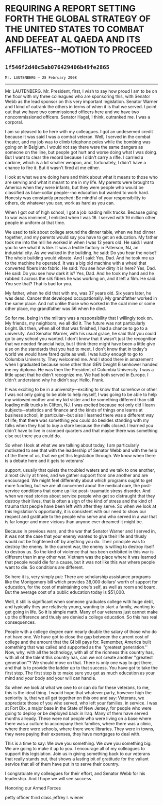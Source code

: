 # REQUIRING A REPORT SETTING FORTH THE GLOBAL STRATEGY OF THE UNITED  STATES TO COMBAT AND DEFEAT AL QAEDA AND ITS AFFILIATES--MOTION TO  PROCEED
## `1f546f2d40c5ab076429406b49fe2865`
`Mr. LAUTENBERG — 28 February 2008`

---


Mr. LAUTENBERG. Mr. President, first, I wish to say how proud I am to 
be on the floor with my three colleagues who are sponsoring this, with 
Senator Webb as the lead sponsor on this very important legislation. 
Senator Warner and I kind of outrank the others in terms of when it is 
that we served. I point out that we have two commissioned officers here 
and we have two noncommissioned officers. Senator Hagel, I think, 
outranked me. I was a corporal.

I am so pleased to be here with my colleagues. I got an undeserved 
credit because it was said I was a combat veteran. Well, I served in 
the combat theater, and my job was to climb telephone poles while the 
bombing was going on in Belgium. I would not say there were the same 
dangers as someone on the line, but people got hurt and worse doing 
what I was doing. But I want to clear the record because I didn't carry 
a rifle. I carried a carbine, which is a lot smaller weapon, and, 
fortunately, I didn't have a chance to fire it. But it wasn't fired at 
me either.

I look at what we are doing here and think about what it means to 
those who are serving and what it meant to me in my life. My parents 
were brought to America when they were infants, but they were people 
who would be classified as blue-collar people--no education but wanted 
to work hard. Honesty was constantly preached: Be mindful of your 
responsibility to others, do whatever you can, work as hard as you can.

When I got out of high school, I got a job loading milk trucks. 
Because going to war was imminent, I enlisted when I was 18. I served 
with 16 million other people in uniform at that time.

We used to talk about college around the dinner table, when we had 
dinner together, and my parents would say you have to get an education. 
My father took me into the mill he worked in when I was 12 years old. 
He said: I want you to see what it is like. It was a textile factory in 
Paterson, NJ, an industrial city. As we walked in the building, he 
said: Do you hear the noise? The whole building would vibrate. And I 
said: Yes, Dad. And he took me up to the machine he operated. It was a 
big old machine with a wheel that converted fibers into fabric. He 
said: You see how dirty it is here? Yes, Dad. He said: Do you see how 
dark it is? Yes, Dad. And he took my hand and he rubbed it across the 
silk fibers he was working on, and it left a film. He said: You see 
that? That is bad for you.

My father, when he did that with me, was 37 years old. Six years 
later, he was dead. Cancer that developed occupationally. My 
grandfather worked in the same place. And not unlike those who worked 
in the coal mine or some other place, my grandfather was 56 when he 
died.

So for me, being in the military was a responsibility that I 
willingly took on. My friends, my neighbors, we all did it. The future 
was not particularly bright. But then, when all of that was finished, I 
had a chance to go to a university. And Senator Warner, with his usual 
grace, he said that you could go to any school you wanted. I don't know 
that it wasn't just the recognition that we needed financial help, but 
I think there might have been a little give also on the standards that 
you had to meet. I don't know that in today's world we would have fared 
quite as well. I was lucky enough to go to Columbia University. They 
welcomed me. And I stood there in amazement when I graduated because 
none other than GEN Dwight Eisenhower handed me my diploma. He was then 
the President of Columbia University. I was a little upset that he 
didn't recognize me. We had both served in Europe. I didn't understand 
why he didn't say: Hello, Frank.

It was exciting to be in a university--exciting to know that somehow 
or other I was not only going to be able to help myself, I was going to 
be able to help my widowed mother and my kid sister and be something 
different than still loading milk trucks in Clifton, NJ. I was excited 
because not only did I learn subjects--statistics and finance and the 
kinds of things one learns at business school, in particular--but also 
I learned there was a different way of life; that there was something 
you could do besides standing with my folks when they had to buy a 
store because the mills closed. I learned you didn't have to live in 
cramped quarters and that maybe there was something else out there you 
could do.

So when I look at what we are talking about today, I am particularly 
motivated to see that with the leadership of Senator Webb and with the 
help of the three of us, that we get this legislation through. We know 
when there is a debate here and it gets to veterans'


support, usually that quiets the troubled waters and we talk to one 
another, almost civilly at times, and we gather support from one 
another and are encouraged. We might feel differently about which 
programs ought to get more funding, but we are all concerned about the 
medical care, the post-service conditions that come up like post-
traumatic stress disorder. And when we read stories about service 
people who get so distraught that they destroy their lives, that is 
often a sign of the kind of stress and the kind of trauma that people 
have been left with after they serve. So when we look at this 
legislation's opportunity, it is consistent with our need to show our 
respect and gratitude to the people who serve and who served in a war 
that is far longer and more vicious than anyone ever dreamed it might 
be.

Because in previous wars, and the war that Senator Warner and I 
served in, it was not the case that your enemy wanted to give their 
life and thusly would not be frightened off by anything you do. Their 
principle was to destroy the enemy. In the current war, the enemy is 
willing to destroy itself to destroy us. So the kind of violence that 
has been exhibited in this war is different than in any other war. 
Vietnam was the place where it was learned that people would die for a 
cause, but it was not like this war where people want to die. So 
conditions are different.

So here it is, very simply put: There are scholarship assistance 
programs like the Montgomery bill which provides 38,000 dollars' worth 
of support for education, for the cost of maintaining one's self, as 
well as room and board. But the average cost of a public education 
today is $51,000.

Well, it still is significant when someone graduates college with 
huge debt, and typically they are relatively young, wanting to start a 
family, wanting to get going in life. So it is simple math. Many of our 
veterans just cannot make up the difference and thusly are denied a 
college education. So this has real consequences.

People with a college degree earn nearly double the salary of those 
who do not have one. We have got to close the gap between the current 
cost of college and the amount that the GI bill pays for. Remember, 
America built something that was called and supported as the ''greatest 
generation.'' Now, why, with all the technology, with all of the 
richness this country has, with all of the talent this country has, can 
we not create another ''greatest generation''? We should move on that. 
There is only one way to get there, and that is to provide the ladder 
up to that success. You have got to take the first step. The first step 
is to make sure you get as much education as your mind and your body 
and your will can handle.

So when we look at what we owe to or can do for these veterans, to 
me, this is the ideal thing. I would hope that whatever party, however 
high the seniority is, that we all get together on this one and say: 
Veterans, we appreciate those of you who served, who left your 
families, in service. I was at Fort Dix, a major base in the State of 
New Jersey, for people who were going to deploy or be deployed back in 
Iraq. Many of them have served months already. These were not people 
who were living on a base where there was a culture to accompany their 
families, where there was a clinic, where there were schools, where 
there were libraries. They were in towns, they were paying their 
expenses, they have mortgages to deal with.

This is a time to say: We owe you something. We owe you something 
big. We are going to make it up to you. I encourage all of my 
colleagues to support this legislation. Join us in giving something 
back to our veterans that really stands out, that shows a lasting bit 
of gratitude for the valiant service that all of them have put in to 
serve their country.

I congratulate my colleagues for their effort, and Senator Webb for 
his leadership. And I hope we will see success.













 Honoring our Armed Forces








petty officer third class jeffrey l. wiener
